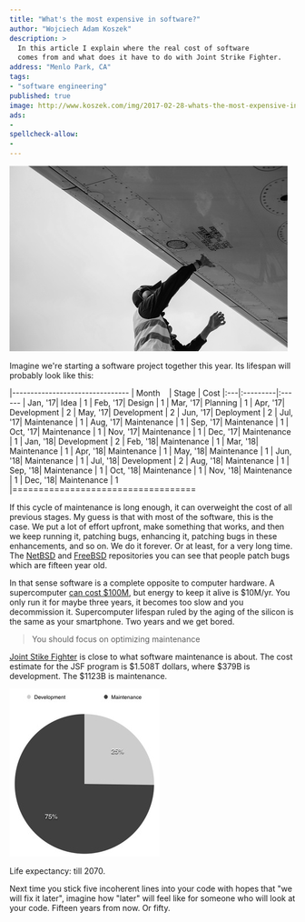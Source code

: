 ```yaml
---
title: "What's the most expensive in software?"
author: "Wojciech Adam Koszek"
description: >
  In this article I explain where the real cost of software
  comes from and what does it have to do with Joint Strike Fighter.
address: "Menlo Park, CA"
tags:
- "software engineering"
published: true
image: http://www.koszek.com/img/2017-02-28-whats-the-most-expensive-in-software/pandu-agus-wismoyo-196366_10p.jpg
ads:
-
spellcheck-allow:
-
---
```


![alt_text_0](/img/2017-02-28-whats-the-most-expensive-in-software/pandu-agus-wismoyo-196366_10p.jpg "Image_text_0")

Imagine we're starting a software project together this year.
Its lifespan will probably look like this:

|--------------------------------
| Month&nbsp;&nbsp;&nbsp; | Stage | Cost
|:---|:---------|:------
| Jan, '17| Idea | 1
| Feb, '17| Design | 1
| Mar, '17| Planning | 1
| Apr, '17| Development | 2
| May, '17| Development | 2
| Jun, '17| Deployment | 2
| Jul, '17| Maintenance | 1
| Aug, '17| Maintenance | 1
| Sep, '17| Maintenance | 1
| Oct, '17| Maintenance | 1
| Nov, '17| Maintenance | 1
| Dec, '17| Maintenance | 1
| Jan, '18| Development | 2
| Feb, '18| Maintenance | 1
| Mar, '18| Maintenance | 1
| Apr, '18| Maintenance | 1
| May, '18| Maintenance | 1
| Jun, '18| Maintenance | 1
| Jul, '18| Development | 2
| Aug, '18| Maintenance | 1
| Sep, '18| Maintenance | 1
| Oct, '18| Maintenance | 1
| Nov, '18| Maintenance | 1
| Dec, '18| Maintenance | 1
|===================================

If this cycle of maintenance is long enough, it can overweight the cost of
all previous stages. My guess is that with most of the software, this is the
case. We put a lot of effort upfront, make something that works, and then we
keep running it, patching bugs, enhancing it, patching bugs in these
enhancements, and so on. We do it forever. Or at least, for a very long time.
The [NetBSD](http://www.netbsd.org) and [FreeBSD](http://www.freebsd.org)
repositories you can see that people patch bugs which are fifteen year old.



In that sense software is a complete opposite to computer hardware. 
A supercomputer [can cost $100M](http://techland.time.com/2012/06/19/what-exactly-is-a-supercomputer/),
but energy to keep it alive is $10M/yr. You only run it for maybe three years, it becomes too slow and you
decommission it. Supercomputer lifespan ruled by the aging of the silicon is
the same as your smartphone. Two years and we get bored.

> You should focus on optimizing maintenance

[Joint Stike Fighter](https://en.wikipedia.org/wiki/Lockheed_Martin_F-35_Lightning_II)
is close to what software maintenance is about.
The cost estimate for the JSF program is $1.508T dollars, where $379B is development. The
$1123B is maintenance.

![alt_text_5](/img/2017-02-28-whats-the-most-expensive-in-software/sw_main_75p.jpg "Image_text_5")

Life expectancy: till 2070.

Next time you stick five incoherent lines into your code with hopes that "we
will fix it later", imagine how "later" will feel like for someone who will
look at your code. Fifteen years from now. Or fifty.
